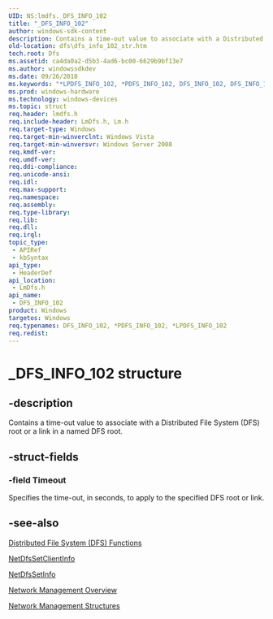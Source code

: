 ```yaml
---
UID: NS:lmdfs._DFS_INFO_102
title: "_DFS_INFO_102"
author: windows-sdk-content
description: Contains a time-out value to associate with a Distributed File System (DFS) root or a link in a named DFS root.
old-location: dfs\dfs_info_102_str.htm
tech.root: Dfs
ms.assetid: ca4da0a2-d5b3-4ad6-bc00-6629b9bf13e7
ms.author: windowssdkdev
ms.date: 09/26/2018
ms.keywords: "*LPDFS_INFO_102, *PDFS_INFO_102, DFS_INFO_102, DFS_INFO_102 structure [Distributed File System], LPDFS_INFO_102, LPDFS_INFO_102 structure pointer [Distributed File System], PDFS_INFO_102, PDFS_INFO_102 structure pointer [Distributed File System], _DFS_INFO_102, _win32_dfs_info_102_str, dfs.dfs_info_102_str, fs.dfs_info_102_str, lmdfs/DFS_INFO_102, lmdfs/LPDFS_INFO_102, lmdfs/PDFS_INFO_102, netmgmt.dfs_info_102_str"
ms.prod: windows-hardware
ms.technology: windows-devices
ms.topic: struct
req.header: lmdfs.h
req.include-header: LmDfs.h, Lm.h
req.target-type: Windows
req.target-min-winverclnt: Windows Vista
req.target-min-winversvr: Windows Server 2008
req.kmdf-ver: 
req.umdf-ver: 
req.ddi-compliance: 
req.unicode-ansi: 
req.idl: 
req.max-support: 
req.namespace: 
req.assembly: 
req.type-library: 
req.lib: 
req.dll: 
req.irql: 
topic_type:
 - APIRef
 - kbSyntax
api_type:
 - HeaderDef
api_location:
 - LmDfs.h
api_name:
 - DFS_INFO_102
product: Windows
targetos: Windows
req.typenames: DFS_INFO_102, *PDFS_INFO_102, *LPDFS_INFO_102
req.redist: 
---
```


# _DFS_INFO_102 structure


## -description


Contains a time-out value to associate with a Distributed File System (DFS) root or a link in a named DFS root.


## -struct-fields




### -field Timeout

Specifies the time-out, in seconds, to apply to the specified DFS root or link.


## -see-also




<a href="https://msdn.microsoft.com/a29cde3e-483a-4658-94d4-27398f66abfb">Distributed File System (DFS) Functions</a>



<a href="https://msdn.microsoft.com/4c95dffb-a092-45ad-9a3f-37d3abbf4427">NetDfsSetClientInfo</a>



<a href="https://msdn.microsoft.com/5526afa7-82bc-47c7-99d6-44e41ef772b1">NetDfsSetInfo</a>



<a href="https://msdn.microsoft.com/426c7b2e-027c-4a88-97b7-eba5201d0f0d">Network Management Overview</a>



<a href="https://msdn.microsoft.com/a4b05054-bef2-4cab-89f6-725d92ee75b8">Network Management Structures</a>
 

 

